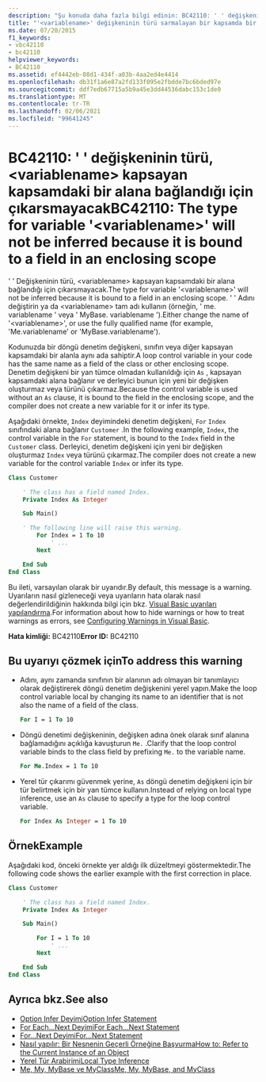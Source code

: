 ```yaml
---
description: "Şu konuda daha fazla bilgi edinin: BC42110: ' ' değişkeninin türü, <variablename> kapsayan bir kapsamdaki alana bağlandığından çıkarsanmayacak"
title: "'<variablename>' değişkeninin türü sarmalayan bir kapsamda bir alana bağlı olduğundan çıkarılmayacak"
ms.date: 07/20/2015
f1_keywords:
- vbc42110
- bc42110
helpviewer_keywords:
- BC42110
ms.assetid: ef4442eb-08d1-434f-a03b-4aa2ed4e4414
ms.openlocfilehash: db31f1a6e87a2fd133f095e2fbdde7bc6bded97e
ms.sourcegitcommit: ddf7edb67715a5b9a45e3dd44536dabc153c1de0
ms.translationtype: MT
ms.contentlocale: tr-TR
ms.lasthandoff: 02/06/2021
ms.locfileid: "99641245"
---
```

# <a name="bc42110-the-type-for-variable-variablename-will-not-be-inferred-because-it-is-bound-to-a-field-in-an-enclosing-scope"></a><span data-ttu-id="bf479-103">BC42110: ' ' değişkeninin türü, \<variablename> kapsayan kapsamdaki bir alana bağlandığı için çıkarsmayacak</span><span class="sxs-lookup"><span data-stu-id="bf479-103">BC42110: The type for variable '\<variablename>' will not be inferred because it is bound to a field in an enclosing scope</span></span>

<span data-ttu-id="bf479-104">' ' Değişkeninin türü, \<variablename> kapsayan kapsamdaki bir alana bağlandığı için çıkarsmayacak.</span><span class="sxs-lookup"><span data-stu-id="bf479-104">The type for variable '\<variablename>' will not be inferred because it is bound to a field in an enclosing scope.</span></span> <span data-ttu-id="bf479-105">' ' Adını değiştirin ya da \<variablename> tam adı kullanın (örneğin, ' me. variablename ' veya ' MyBase. variablename ').</span><span class="sxs-lookup"><span data-stu-id="bf479-105">Either change the name of '\<variablename>', or use the fully qualified name (for example, 'Me.variablename' or 'MyBase.variablename').</span></span>

<span data-ttu-id="bf479-106">Kodunuzda bir döngü denetim değişkeni, sınıfın veya diğer kapsayan kapsamdaki bir alanla aynı ada sahiptir.</span><span class="sxs-lookup"><span data-stu-id="bf479-106">A loop control variable in your code has the same name as a field of the class or other enclosing scope.</span></span> <span data-ttu-id="bf479-107">Denetim değişkeni bir yan tümce olmadan kullanıldığı için `As` , kapsayan kapsamdaki alana bağlanır ve derleyici bunun için yeni bir değişken oluşturmaz veya türünü çıkarmaz.</span><span class="sxs-lookup"><span data-stu-id="bf479-107">Because the control variable is used without an `As` clause, it is bound to the field in the enclosing scope, and the compiler does not create a new variable for it or infer its type.</span></span>

<span data-ttu-id="bf479-108">Aşağıdaki örnekte, `Index` deyimindeki denetim değişkeni, `For` `Index` sınıfındaki alana bağlanır `Customer` .</span><span class="sxs-lookup"><span data-stu-id="bf479-108">In the following example, `Index`, the control variable in the `For` statement, is bound to the `Index` field in the `Customer` class.</span></span> <span data-ttu-id="bf479-109">Derleyici, denetim değişkeni için yeni bir değişken oluşturmaz `Index` veya türünü çıkarmaz.</span><span class="sxs-lookup"><span data-stu-id="bf479-109">The compiler does not create a new variable for the control variable `Index` or infer its type.</span></span>

```vb
Class Customer

    ' The class has a field named Index.
    Private Index As Integer

    Sub Main()

    ' The following line will raise this warning.
        For Index = 1 To 10
            ' ...
        Next

    End Sub
End Class
```

<span data-ttu-id="bf479-110">Bu ileti, varsayılan olarak bir uyarıdır.</span><span class="sxs-lookup"><span data-stu-id="bf479-110">By default, this message is a warning.</span></span> <span data-ttu-id="bf479-111">Uyarıların nasıl gizleneceği veya uyarıların hata olarak nasıl değerlendirildiğinin hakkında bilgi için bkz. [Visual Basic uyarıları yapılandırma](/visualstudio/ide/configuring-warnings-in-visual-basic).</span><span class="sxs-lookup"><span data-stu-id="bf479-111">For information about how to hide warnings or how to treat warnings as errors, see [Configuring Warnings in Visual Basic](/visualstudio/ide/configuring-warnings-in-visual-basic).</span></span>

<span data-ttu-id="bf479-112">**Hata kimliği:** BC42110</span><span class="sxs-lookup"><span data-stu-id="bf479-112">**Error ID:** BC42110</span></span>

## <a name="to-address-this-warning"></a><span data-ttu-id="bf479-113">Bu uyarıyı çözmek için</span><span class="sxs-lookup"><span data-stu-id="bf479-113">To address this warning</span></span>

- <span data-ttu-id="bf479-114">Adını, aynı zamanda sınıfının bir alanının adı olmayan bir tanımlayıcı olarak değiştirerek döngü denetim değişkenini yerel yapın.</span><span class="sxs-lookup"><span data-stu-id="bf479-114">Make the loop control variable local by changing its name to an identifier that is not also the name of a field of the class.</span></span>

  ```vb
  For I = 1 To 10
  ```

- <span data-ttu-id="bf479-115">Döngü denetimi değişkeninin, değişken adına önek olarak sınıf alanına bağlamadığını açıklığa kavuşturun `Me.` .</span><span class="sxs-lookup"><span data-stu-id="bf479-115">Clarify that the loop control variable binds to the class field by prefixing `Me.` to the variable name.</span></span>

  ```vb
  For Me.Index = 1 To 10
  ```

- <span data-ttu-id="bf479-116">Yerel tür çıkarımı güvenmek yerine, `As` döngü denetim değişkeni için bir tür belirtmek için bir yan tümce kullanın.</span><span class="sxs-lookup"><span data-stu-id="bf479-116">Instead of relying on local type inference, use an `As` clause to specify a type for the loop control variable.</span></span>

  ```vb
  For Index As Integer = 1 To 10
  ```

## <a name="example"></a><span data-ttu-id="bf479-117">Örnek</span><span class="sxs-lookup"><span data-stu-id="bf479-117">Example</span></span>

 <span data-ttu-id="bf479-118">Aşağıdaki kod, önceki örnekte yer aldığı ilk düzeltmeyi göstermektedir.</span><span class="sxs-lookup"><span data-stu-id="bf479-118">The following code shows the earlier example with the first correction in place.</span></span>

```vb
Class Customer

    ' The class has a field named Index.
    Private Index As Integer

    Sub Main()

        For I = 1 To 10
            ' ...
        Next

    End Sub
End Class
```

## <a name="see-also"></a><span data-ttu-id="bf479-119">Ayrıca bkz.</span><span class="sxs-lookup"><span data-stu-id="bf479-119">See also</span></span>

- [<span data-ttu-id="bf479-120">Option Infer Deyimi</span><span class="sxs-lookup"><span data-stu-id="bf479-120">Option Infer Statement</span></span>](../statements/option-infer-statement.md)
- [<span data-ttu-id="bf479-121">For Each...Next Deyimi</span><span class="sxs-lookup"><span data-stu-id="bf479-121">For Each...Next Statement</span></span>](../statements/for-each-next-statement.md)
- [<span data-ttu-id="bf479-122">For...Next Deyimi</span><span class="sxs-lookup"><span data-stu-id="bf479-122">For...Next Statement</span></span>](../statements/for-next-statement.md)
- [<span data-ttu-id="bf479-123">Nasıl yapılır: Bir Nesnenin Geçerli Örneğine Başvurma</span><span class="sxs-lookup"><span data-stu-id="bf479-123">How to: Refer to the Current Instance of an Object</span></span>](../../programming-guide/language-features/variables/how-to-refer-to-the-current-instance-of-an-object.md)
- [<span data-ttu-id="bf479-124">Yerel Tür Arabirimi</span><span class="sxs-lookup"><span data-stu-id="bf479-124">Local Type Inference</span></span>](../../programming-guide/language-features/variables/local-type-inference.md)
- [<span data-ttu-id="bf479-125">Me, My, MyBase ve MyClass</span><span class="sxs-lookup"><span data-stu-id="bf479-125">Me, My, MyBase, and MyClass</span></span>](../../programming-guide/program-structure/me-my-mybase-and-myclass.md)
